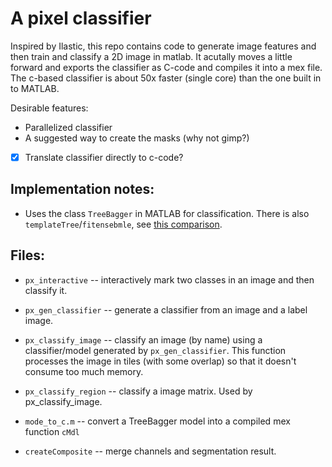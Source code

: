 # A pixel classifier

Inspired by Ilastic, this repo contains code to generate image features and then
train and classify a 2D image in matlab. It acutally moves a little forward and
exports the classifier as C-code and compiles it into a mex file. The c-based
classifier is about 50x faster (single core) than the one built in to MATLAB.

Desirable features:
 - Parallelized classifier
 - A suggested way to create the masks (why not gimp?)
 - [x] Translate classifier directly to c-code?

## Implementation notes:
 - Uses the class `TreeBagger` in MATLAB for classification. There is also `templateTree`/`fitensebmle`, see [this comparison](https://se.mathworks.com/help/stats/ensemble-algorithms.html#bsxabwd).


## Files:
 - `px_interactive` -- interactively mark two classes in an image and then classify it.
 - `px_gen_classifier` -- generate a classifier from an image and a label image.
 - `px_classify_image` -- classify an image (by name) using a classifier/model generated by `px_gen_classifier`. This function processes the image in tiles (with some overlap) so that it doesn't consume too much memory.
 - `px_classify_region` -- classify a image matrix. Used by px_classify_image.
 - `mode_to_c.m` -- convert a TreeBagger model into a compiled mex function `cMdl`

 - `createComposite` -- merge channels and segmentation result.
